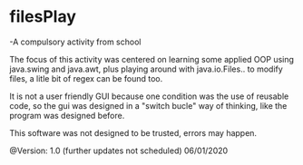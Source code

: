 # filesPlay
-A compulsory activity from school

The focus of this activity was centered on learning some applied OOP using java.swing and java.awt,
plus playing around with java.io.Files.. to modify files, a litle bit of regex can be found too.

It is not a user friendly GUI because one condition was the use of reusable code, so the gui was designed
in a "switch bucle" way of thinking, like the program was designed before.

This software was not designed to be trusted, errors may happen.

@Version: 1.0 (further updates not scheduled)
06/01/2020
